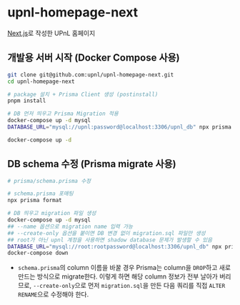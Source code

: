 # upnl-homepage-next

[Next.js](https://nextjs.org/)로 작성한 UPnL 홈페이지

## 개발용 서버 시작 (Docker Compose 사용)

```bash
git clone git@github.com:upnl/upnl-homepage-next.git
cd upnl-homepage-next

# package 설치 + Prisma Client 생성 (postinstall)
pnpm install

# DB 먼저 띄우고 Prisma Migration 적용
docker-compose up -d mysql
DATABASE_URL="mysql://upnl:password@localhost:3306/upnl_db" npx prisma migrate deploy

docker-compose up -d
```

## DB schema 수정 (Prisma migrate 사용)

```bash
# prisma/schema.prisma 수정

# schema.prisma 포매팅
npx prisma format

# DB 띄우고 migration 파일 생성
docker-compose up -d mysql
## --name 옵션으로 migration name 입력 가능
## --create-only 옵션을 붙이면 DB 변경 없이 migration.sql 파일만 생성
## root가 아닌 upnl 계정을 사용하면 shadow database 문제가 발생할 수 있음
DATABASE_URL="mysql://root:rootpassword@localhost:3306/upnl_db" npx prisma migrate dev
docker-compose down
```

- `schema.prisma`의 column 이름을 바꿀 경우 Prisma는 column을 `DROP`하고 새로 만드는 방식으로 migrate한다. 이렇게 하면 해당 column 정보가 전부 날아가 버리므로, `--create-only`으로 먼저 `migration.sql`을 만든 다음 쿼리를 직접 `ALTER RENAME`으로 수정해야 한다.
